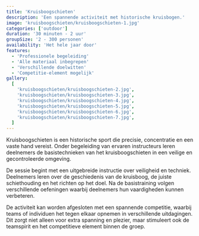 ```yaml
---
title: 'Kruisboogschieten'
description: 'Een spannende activiteit met historische kruisbogen.'
image: 'kruisboogschieten/kruisboogschieten-1.jpg'
categories: ['outdoor']
duration: '30 minuten - 2 uur'
groupSize: '2 - 300 personen'
availability: 'Het hele jaar door'
features:
  - 'Professionele begeleiding'
  - 'Alle materiaal inbegrepen'
  - 'Verschillende doelwitten'
  - 'Competitie-element mogelijk'
gallery:
  [
    'kruisboogschieten/kruisboogschieten-2.jpg',
    'kruisboogschieten/kruisboogschieten-3.jpg',
    'kruisboogschieten/kruisboogschieten-4.jpg',
    'kruisboogschieten/kruisboogschieten-5.jpg',
    'kruisboogschieten/kruisboogschieten-6.jpg',
    'kruisboogschieten/kruisboogschieten-7.jpg',
  ]
---
```


Kruisboogschieten is een historische sport die precisie, concentratie en een vaste hand vereist. Onder begeleiding van ervaren instructeurs leren deelnemers de basistechnieken van het kruisboogschieten in een veilige en gecontroleerde omgeving.

De sessie begint met een uitgebreide instructie over veiligheid en techniek. Deelnemers leren over de geschiedenis van de kruisboog, de juiste schiethouding en het richten op het doel. Na de basistraining volgen verschillende oefeningen waarbij deelnemers hun vaardigheden kunnen verbeteren.

De activiteit kan worden afgesloten met een spannende competitie, waarbij teams of individuen het tegen elkaar opnemen in verschillende uitdagingen. Dit zorgt niet alleen voor extra spanning en plezier, maar stimuleert ook de teamspirit en het competitieve element binnen de groep.
